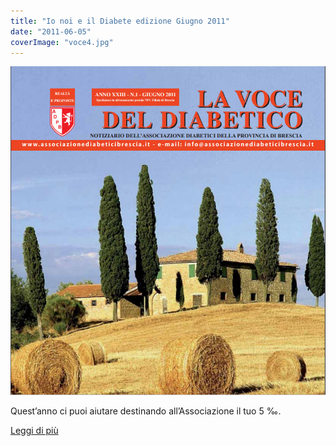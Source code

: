 ```yaml
---
title: "Io noi e il Diabete edizione Giugno 2011"
date: "2011-06-05"
coverImage: "voce4.jpg"
---
```


![](images/voce4.jpg)

Quest’anno ci puoi aiutare destinando all’Associazione il tuo 5 ‰.

<div class="link-box"><a href="/la-nostra-associazione/la-mission-dellassociazione" class="theme-btn btn-style-two"><span class="btn-title">Leggi di più</span></a></div>

<!-- \[vc\_row equal\_height="yes" content\_placement="middle" css=".vc\_custom\_1560783934700{margin-right: 0px !important;margin-left: 0px !important;background-color: #f4f4f4 !important;}"\]\[vc\_column css=".vc\_custom\_1560781514067{padding-top: 30px !important;padding-right: 30px !important;padding-bottom: 30px !important;padding-left: 30px !important;}" offset="vc\_col-lg-4 vc\_col-md-5 vc\_col-xs-12"\]\[ultimate\_heading main\_heading="Io noi e il Diabete edizione Giugno 2011" heading\_tag="h3" alignment="left" sub\_heading\_font\_size="desktop:20px;" sub\_heading\_line\_height="desktop:30px;" el\_class="accent-subtitle-color" main\_heading\_font\_size="desktop:30px;" main\_heading\_line\_height="desktop:40px;" sub\_heading\_margin="margin-bottom:20px;" main\_heading\_style="font-weight:bold;" main\_heading\_margin="margin-bottom:5px;"\]La voce del dibetico\[/ultimate\_heading\]\[vc\_column\_text css=".vc\_custom\_1572960564773{padding-bottom: 20px !important;}"\]

Carissimi, l’attività intensa di questi primi sei mesi del 2011 ha fatto sì che non mi accorgessi del passare del tempo. Gli eventi si sono succeduti con così tanta frenesia ed entusiasmo, che mi ritrovo già ad augurarVi una buona estate. Dopo i vari incontri di sensibilizzazione nelle Circoscrizioni cittadine, all’auditorium S.Barnaba, a Lumezzane, Prevalle, Padernello e Ghedi, agli screenings di prevenzione nelle piazze di Gussago, Marmentino, Salò, ai convegni -lezioni agli studenti dello Sraffa, alla partecipazione alla Marathon e alla Strabrescia, alle varie escursioni coi gruppi di cammino, sicuramente l’evento più importante è stata la nostra Assemblea Annuale, molto interessante e stimolante, di cui diamo ampio spazio più avanti. Mi scuso con i Soci che non hanno ricevuto la lettera di convocazione. Ne sono state spedite migliaia, ma purtroppo, dopo tanto lavoro, questo è stato per tutto il Direttivo una nota dolente ma involontaria. Sono molto dispiaciuta per quanto avvenuto, e sarà premura di tutti noi che ciò non possa più accadere. Per chi ne abbia la possibilità, invito a visitare il nostro sito internet, sul quale trovate notizie e testimonianze di ogni evento o a telefonarci: siamo sempre a vostra disposizione per qualsiasi evenienza e informazione. Sono lieta di comunicarVi che con il vostro contributo siamo riusciti a sostituire la vecchia auto con una nuova. Questo ci permette di trasportare il materiale per tutti i nostri eventi con maggiore tranquillità e praticità. Grazie di cuore da parte di tutto il Direttivo. Con la speranza che continuerete a sostenerci anche nel futuro Vi abbraccio e un arrivederci a presto.

#### Edelweiss Ceccardi

\[/vc\_column\_text\]\[vc\_row\_inner\]\[vc\_column\_inner\]\[vc\_column\_text\]

#### [View](http://198.211.122.197/diabetwp/wordpress/wp-content/uploads/2019/11/la-voce-giugno-2011.pdf) | [Download](http://198.211.122.197/diabetwp/wordpress/wp-content/uploads/2019/11/la-voce-giugno-2011.pdf)

\[/vc\_column\_text\]\[/vc\_column\_inner\]\[/vc\_row\_inner\]\[/vc\_column\]\[vc\_column css=".vc\_custom\_1572959928669{padding-top: 35% !important;padding-bottom: 35% !important;background-image: url(http://198.211.122.197/diabetwp/wordpress/wp-content/uploads/2019/11/voce4.jpg?id=2258) !important;background-position: center !important;background-repeat: no-repeat !important;background-size: cover !important;}" offset="vc\_col-lg-8 vc\_col-md-7 vc\_col-xs-12"\]\[/vc\_column\]\[/vc\_row\] -->

